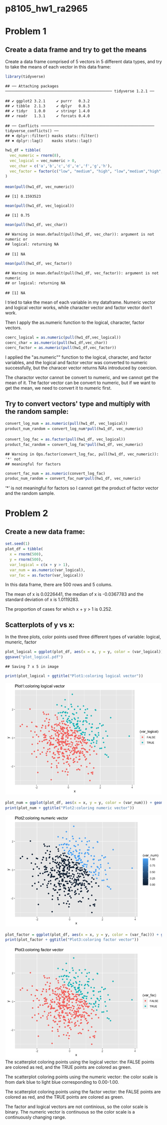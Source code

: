 p8105\_hw1\_ra2965
================

Problem 1
=========

Create a data frame and try to get the means
--------------------------------------------

Create a data frame comprised of 5 vectors in 5 different data types, and try to take the means of each vector in this data frame:

``` r
library(tidyverse)
```

    ## ── Attaching packages ──────────────────────────────────────────────── tidyverse 1.2.1 ──

    ## ✔ ggplot2 3.2.1     ✔ purrr   0.3.2
    ## ✔ tibble  2.1.3     ✔ dplyr   0.8.3
    ## ✔ tidyr   1.0.0     ✔ stringr 1.4.0
    ## ✔ readr   1.3.1     ✔ forcats 0.4.0

    ## ── Conflicts ─────────────────────────────────────────────────── tidyverse_conflicts() ──
    ## ✖ dplyr::filter() masks stats::filter()
    ## ✖ dplyr::lag()    masks stats::lag()

``` r
hw1_df = tibble(
  vec_numeric = rnorm(8),
  vec_logical = vec_numeric > 0,
  vec_char = c('a','b','c','d','e','f','g','h'),
  vec_factor = factor(c("low", "medium", "high", "low","medium","high","low","medium"))
)

mean(pull(hw1_df, vec_numeric))
```

    ## [1] 0.1593523

``` r
mean(pull(hw1_df, vec_logical))
```

    ## [1] 0.75

``` r
mean(pull(hw1_df, vec_char))
```

    ## Warning in mean.default(pull(hw1_df, vec_char)): argument is not numeric or
    ## logical: returning NA

    ## [1] NA

``` r
mean(pull(hw1_df, vec_factor))
```

    ## Warning in mean.default(pull(hw1_df, vec_factor)): argument is not numeric
    ## or logical: returning NA

    ## [1] NA

I tried to take the mean of each variable in my dataframe. Numeric vector and logical vector works, while character vector and factor vector don't work.

Then I apply the as.numeric function to the logical, character, factor vectors.

``` r
coerc_logical = as.numeric(pull(hw1_df,vec_logical)) 
coerc_char = as.numeric(pull(hw1_df,vec_char))
coerc_factor = as.numeric(pull(hw1_df,vec_factor))
```

I applied the "as.numeric"" function to the logical, character, and factor variables, and the logical and factor vector was converted to numeric successfully, but the characer vector returns NAs introduced by coercion.

The charactor vector cannot be convert to numeric, and we cannot get the mean of it. The factor vector can be convert to numeric, but if we want to get the mean, we need to convert it to numeric first.

Try to convert vectors' type and multiply with the random sample:
-----------------------------------------------------------------

``` r
convert_log_num = as.numeric(pull(hw1_df, vec_logical))
product_num_random = convert_log_num*pull(hw1_df, vec_numeric)

convert_log_fac = as.factor(pull(hw1_df, vec_logical))
product_fac_random = convert_log_fac*pull(hw1_df, vec_numeric)
```

    ## Warning in Ops.factor(convert_log_fac, pull(hw1_df, vec_numeric)): '*' not
    ## meaningful for factors

``` r
convert_fac_num = as.numeric(convert_log_fac)
produc_num_random = convert_fac_num*pull(hw1_df, vec_numeric)
```

‘\*’ is not meaningful for factors so I cannot get the product of factor vector and the random sample.

Problem 2
=========

Create a new data frame:
------------------------

``` r
set.seed(1)
plot_df = tibble(
  x = rnorm(500),
  y = rnorm(500),
  var_logical = c(x + y > 1),
  var_num = as.numeric(var_logical),
  var_fac = as.factor(var_logical))
```

In this data frame, there are 500 rows and 5 colums.

The mean of x is 0.0226441, the median of x is -0.0367783 and the standard deviation of x is 1.0119283.

The proportion of cases for which x + y &gt; 1 is 0.252.

Scatterplots of y vs x:
-----------------------

In the three plots, color points used three different types of variable: logical, muneric, factor

``` r
plot_logical = ggplot(plot_df, aes(x = x, y = y, color = (var_logical))) + geom_point()
ggsave("plot_logical.pdf")
```

    ## Saving 7 x 5 in image

``` r
print(plot_logical + ggtitle("Plot1:coloring logical vector"))
```

![](p8105_hw1_ra2965_files/figure-markdown_github/unnamed-chunk-5-1.png)

``` r
plot_num = ggplot(plot_df, aes(x = x, y = y, color = (var_num))) + geom_point()
print(plot_num + ggtitle("Plot2:coloring numeric vector"))
```

![](p8105_hw1_ra2965_files/figure-markdown_github/unnamed-chunk-5-2.png)

``` r
plot_factor = ggplot(plot_df, aes(x = x, y = y, color = (var_fac))) + geom_point()
print(plot_factor + ggtitle("Plot3:coloring factor vector"))
```

![](p8105_hw1_ra2965_files/figure-markdown_github/unnamed-chunk-5-3.png) The scatterplot coloring points using the logical vector: the FALSE points are colored as red, and the TRUE points are colored as green.

The scatterplot coloring points using the numeric vector: the color scale is from dark blue to light blue corresponding to 0.00-1.00.

The scatterplot coloring points using the factor vector: the FALSE points are colored as red, and the TRUE points are colored as green.

The factor and logical vectors are not continious, so the color scale is binary. The numeric vector is continuous so the color scale is a continuously changing range.
